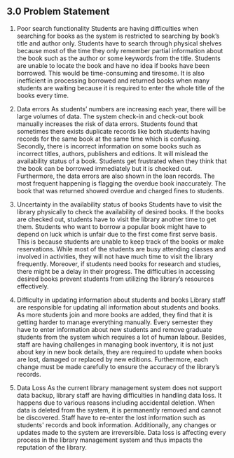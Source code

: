 ## 3.0 Problem Statement
1. Poor search functionality
  	Students are having difficulties when searching for books as the system is restricted to searching by book’s title and author only. Students have to search through physical shelves because most of the time they only remember partial information about the book such as the author or some keywords from the title. Students are unable to locate the book and have no idea if books have been borrowed. This would be time-consuming and tiresome. It is also inefficient in processing borrowed and returned books when many students are waiting because it is required to enter the whole title of the books every time.
 
2. Data errors
  	As students’ numbers are increasing each year, there will be large volumes of data. The system check-in and check-out book manually increases the risk of data errors. Students found that sometimes there exists duplicate records like both students having records for the same book at the same time which is confusing. Secondly, there is incorrect information on some books such as incorrect titles, authors, publishers and editions. It will mislead the availability status of a book. Students get frustrated when they think that the book can be borrowed immediately but it is checked out. Furthermore, the data errors are also shown in the loan records. The most frequent happening is flagging the overdue book inaccurately. The book that was returned showed overdue and charged fines to students.
 
3. Uncertainty in the availability status of books
Students have to visit the library physically to check the availability of desired books.     If the books are checked out, students have to visit the library another time to get them. Students who want to borrow a popular book might have to depend on luck which is unfair due to the first come first serve basis. This is because students are unable to keep track of the books or make reservations. While most of the students are busy attending classes and involved in activities, they will not have much time to visit the library frequently. Moreover, if students need books for research and studies, there might be a delay in their progress. The difficulties in accessing desired books prevent students from utilizing the library’s resources effectively.
 
4. Difficulty in updating information about students and books
  	Library staff are responsible for updating all information about students and books. As more students join and more books are added, they find that it is getting harder to manage everything manually. Every semester they have to enter information about new students and remove graduate students from the system which requires a lot of human labour. Besides, staff are having challenges in managing book inventory, it is not just about key in new book details, they are required to update when books are lost, damaged or replaced by new editions. Furthermore, each change must be made carefully to ensure the accuracy of the library’s records.
 
5. Data Loss
  	As the current library management system does not support data backup, library staff are having difficulties in handling data loss. It happens due to various reasons including accidental deletion. When data is deleted from the system, it is permanently removed and cannot be discovered. Staff have to re-enter the lost information such as students' records and book information. Additionally, any changes or updates made to the system are irreversible. Data loss is affecting every process in the library management system and thus impacts the reputation of the library.
